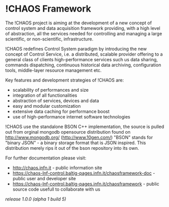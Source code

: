 !CHAOS Framework
=================================================

The !CHAOS project is aiming at the development of a new concept of control system and data acquisition framework
providing, with a high level of abstraction, all the services needed for controlling and managing a large scientific,
or non-scientific, infrastructure.  

!CHAOS redefines Control System paradigm by introducing the new concept of Control Service, i.e. a distributed,
scalable provider offering to a general class of clients high-performance services such us data sharing, commands
dispatching, continuous historical data archiving, configuration tools, middle-layer resource management etc.  


Key features and development strategies of !CHAOS are:  

- scalability of performances and size
- integration of all functionalities
- abstraction of services,  devices and data
- easy and modular customization
- extensive data caching for performance boost
- use of high-performance internet software technologies

!CHAOS use the standalone BSON C++ implementation, the source is pulled out from orginal mongodb opensource distribution found on http://www.mongodb.org/ (http://www.10gen.com/)
"BSON" stands for "binary JSON" - a binary storage format that is JSON inspired.
This distribution merely rips it out of the bson repository into its own.


For further documentation please visit:

* http://chaos.infn.it                                                - public information site
* https://chaos-lnf-control.baltig-pages.infn.it/chaosframework-doc   - public user and developer site
* https://chaos-lnf-control.baltig-pages.infn.it/chaosframework       - public source code usefull to collaborate with us


*release 1.0.0 (alpha 1 build 5)*
